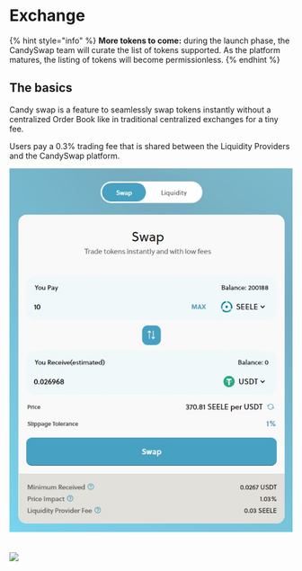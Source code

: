 # Exchange

{% hint style="info" %}
**More tokens to come:** during the launch phase, the CandySwap team will curate the list of tokens supported. As the platform matures, the listing of tokens will become permissionless.
{% endhint %}

## The basics

Candy swap is a feature to seamlessly swap tokens instantly without a centralized Order Book like in traditional centralized exchanges for a tiny fee.&#x20;

Users pay a 0.3% trading fee that is shared between the Liquidity Providers and the CandySwap platform.

![](../.gitbook/assets/swap.jpg)

## ![](broken-reference)
